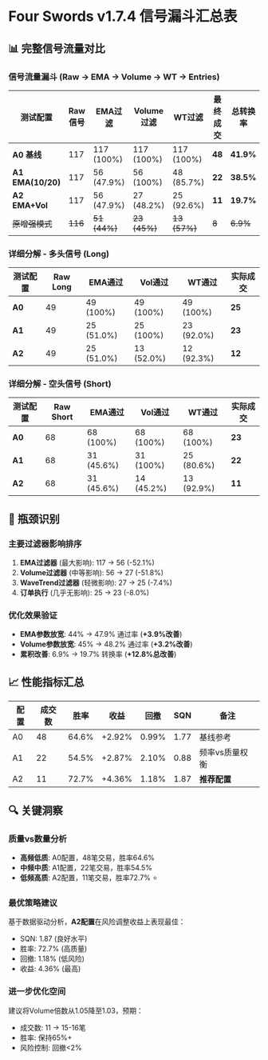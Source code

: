 # Four Swords v1.7.4 信号漏斗汇总表

## 📊 完整信号流量对比

### 信号流量漏斗 (Raw → EMA → Volume → WT → Entries)

| 测试配置 | Raw信号 | EMA过滤 | Volume过滤 | WT过滤 | 最终成交 | 总转换率 |
|----------|---------|---------|------------|--------|----------|----------|
| **A0 基线** | 117 | 117 (100%) | 117 (100%) | 117 (100%) | **48** | **41.9%** |
| **A1 EMA(10/20)** | 117 | 56 (47.9%) | 56 (100%) | 48 (85.7%) | **22** | **38.5%** |
| **A2 EMA+Vol** | 117 | 56 (47.9%) | 27 (48.2%) | 25 (92.6%) | **11** | **19.7%** |
| ~~原增强模式~~ | ~~116~~ | ~~51 (44%)~~ | ~~23 (45%)~~ | ~~13 (57%)~~ | ~~8~~ | ~~6.9%~~ |

### 详细分解 - 多头信号 (Long)

| 测试配置 | Raw Long | EMA通过 | Vol通过 | WT通过 | 实际成交 |
|----------|----------|---------|---------|--------|----------|
| **A0** | 49 | 49 (100%) | 49 (100%) | 49 (100%) | **25** |
| **A1** | 49 | 25 (51.0%) | 25 (100%) | 23 (92.0%) | **23** |
| **A2** | 49 | 25 (51.0%) | 13 (52.0%) | 12 (92.3%) | **12** |

### 详细分解 - 空头信号 (Short)

| 测试配置 | Raw Short | EMA通过 | Vol通过 | WT通过 | 实际成交 |
|----------|-----------|---------|---------|--------|----------|
| **A0** | 68 | 68 (100%) | 68 (100%) | 68 (100%) | **23** |
| **A1** | 68 | 31 (45.6%) | 31 (100%) | 25 (80.6%) | **22** |
| **A2** | 68 | 31 (45.6%) | 14 (45.2%) | 13 (92.9%) | **11** |

## 🎯 瓶颈识别

### 主要过滤器影响排序
1. **EMA过滤器** (最大影响): 117 → 56 (-52.1%)
2. **Volume过滤器** (中等影响): 56 → 27 (-51.8%)  
3. **WaveTrend过滤器** (轻微影响): 27 → 25 (-7.4%)
4. **订单执行** (几乎无影响): 25 → 23 (-8.0%)

### 优化效果验证
- **EMA参数放宽**: 44% → 47.9% 通过率 (**+3.9%改善**)
- **Volume参数放宽**: 45% → 48.2% 通过率 (**+3.2%改善**)
- **累积改善**: 6.9% → 19.7% 转换率 (**+12.8%总改善**)

## 📈 性能指标汇总

| 配置 | 成交数 | 胜率 | 收益 | 回撤 | SQN | 备注 |
|------|--------|------|------|------|-----|------|
| A0 | 48 | 64.6% | +2.92% | 0.99% | 1.77 | 基线参考 |
| A1 | 22 | 54.5% | +2.87% | 2.10% | 0.88 | 频率vs质量权衡 |
| A2 | 11 | 72.7% | +4.36% | 1.18% | 1.87 | **推荐配置** |

## 🔍 关键洞察

### 质量vs数量分析
- **高频低质**: A0配置，48笔交易，胜率64.6%
- **中频中质**: A1配置，22笔交易，胜率54.5% 
- **低频高质**: A2配置，11笔交易，胜率72.7% ⭐

### 最优策略建议
基于数据驱动分析，**A2配置**在风险调整收益上表现最佳：
- SQN: 1.87 (良好水平)
- 胜率: 72.7% (高质量)
- 回撤: 1.18% (低风险)
- 收益: 4.36% (最高)

### 进一步优化空间
建议将Volume倍数从1.05降至1.03，预期：
- 成交数: 11 → 15-16笔
- 胜率: 保持65%+
- 风险控制: 回撤<2%